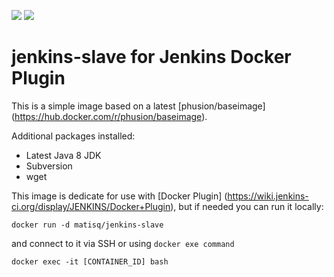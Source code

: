 [![](https://images.microbadger.com/badges/image/matisq/jenkins-slave.svg)](http://microbadger.com/images/matisq/jenkins-slave "Get your own image badge on microbadger.com")
[![](https://images.microbadger.com/badges/version/matisq/jenkins-slave.svg)](http://microbadger.com/images/matisq/jenkins-slave "Get your own version badge on microbadger.com")

# jenkins-slave for Jenkins Docker Plugin
This is a simple image based on a latest [phusion/baseimage] (https://hub.docker.com/r/phusion/baseimage).

Additional packages installed:
* Latest Java 8 JDK
* Subversion
* wget

This image is dedicate for use with [Docker Plugin] (https://wiki.jenkins-ci.org/display/JENKINS/Docker+Plugin), but if needed you can run it locally:
```
docker run -d matisq/jenkins-slave
```

and connect to it via SSH or using ```docker exe command```
```
docker exec -it [CONTAINER_ID] bash
```

